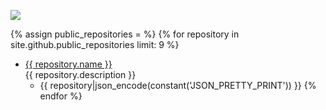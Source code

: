 
![](https://www.gravatar.com/avatar/5f0a9777b6e3d0a462c6645dd1191b34?s=200)

{% assign public_repositories =  %}
{% for repository in site.github.public_repositories limit: 9 %}
  * <a href='{{ repository.html_url }}'>{{ repository.name }}</a><br>{{ repository.description }}
    * {{ repository|json_encode(constant('JSON_PRETTY_PRINT')) }}
{% endfor %}
